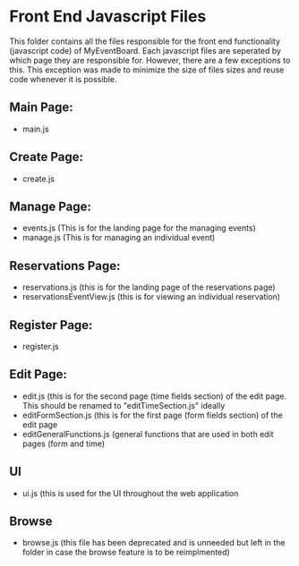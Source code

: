 # Front End Javascript Files

This folder contains all the files responsible for the front end functionality (javascript code) of MyEventBoard. Each javascript files are seperated by which page they are responsible for. However, there are a few exceptions to this. This exception was made to minimize the size of files sizes and reuse code whenever it is possible.

## Main Page:
- main.js 

## Create Page: 
- create.js

## Manage Page:
- events.js (This is for the landing page for the managing events)
- manage.js (This is for managing an individual event)

## Reservations Page:
- reservations.js (this is for the landing page of the reservations page)
- reservationsEventView.js (this is for viewing an individual reservation)

## Register Page:
- register.js

## Edit Page:
- edit.js (this is for the second page (time fields section) of the edit page. This should be renamed to "editTimeSection.js" ideally
- editFormSection.js (this is for the first page (form fields section) of the edit page
- editGeneralFunctions.js (general functions that are used in both edit pages (form and time)

## UI
- ui.js (this is used for the UI throughout the web application

## Browse
- browse.js (this file has been deprecated and is unneeded but left in the folder in case the browse feature is to be reimplmented)
